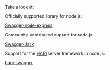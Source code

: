 Take a look at:

Officially supported library for node.js:

[Swagger-node-express](https://github.com/wordnik/swagger-node-express)

Community-contributed support for node.js:

[Swagger-Jack](https://github.com/worldline/swagger-jack)

Support for the [HAPI](https://github.com/spumko/hapi) server framework in node.js:

[hapi-swagger](https://github.com/glennjones/hapi-swagger)